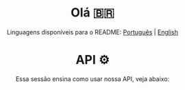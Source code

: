 <center>

# Olá 🇧🇷

Linguagens disponíveis para o README:
[Português](https://github.com/NightHouseStudio/.github/profile/README.md)
| [English](https://github.com/NightHouseStudio/.github/profile/README_en.md)

# API ⚙
Essa sessão ensina como usar nossa API, veja abaixo:

</center>
